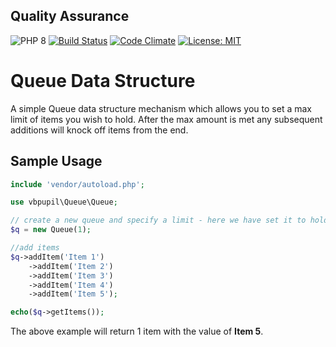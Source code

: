 ## Quality Assurance

![PHP 8](https://img.shields.io/badge/PHP-8.1-blue.svg)
[![Build Status](https://app.travis-ci.com/vbpupil/queue.svg?branch=master)](https://app.travis-ci.com/vbpupil/queue)
[![Code Climate](https://codeclimate.com/github/vbpupil/queue/badges/gpa.svg)](https://codeclimate.com/github/vbpupil/queue)
[![License: MIT](https://img.shields.io/badge/License-MIT-green.svg)](https://opensource.org/licenses/MIT)


# Queue Data Structure

A simple Queue data structure mechanism which allows you to set a max limit of items
you wish to hold. After the max amount is met any subsequent additions will knock off
items from the end.

## Sample Usage

```php
include 'vendor/autoload.php';

use vbpupil\Queue\Queue;

// create a new queue and specify a limit - here we have set it to hold 1 item.
$q = new Queue(1);

//add items
$q->addItem('Item 1')
    ->addItem('Item 2')
    ->addItem('Item 3')
    ->addItem('Item 4')
    ->addItem('Item 5');

echo($q->getItems());
```

The above example will return 1 item with the value of **Item 5**.